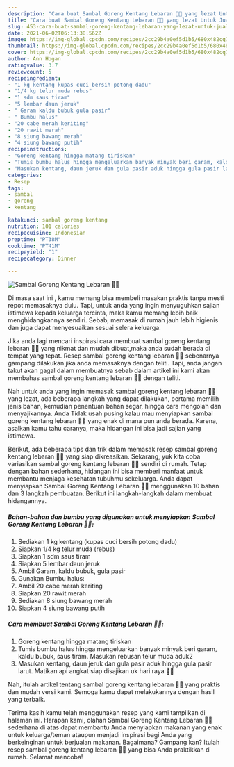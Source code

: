 ```yaml
---
description: "Cara buat Sambal Goreng Kentang Lebaran 💚✨ yang lezat Untuk Jualan"
title: "Cara buat Sambal Goreng Kentang Lebaran 💚✨ yang lezat Untuk Jualan"
slug: 453-cara-buat-sambal-goreng-kentang-lebaran-yang-lezat-untuk-jualan
date: 2021-06-02T06:13:38.562Z
image: https://img-global.cpcdn.com/recipes/2cc29b4a0ef5d1b5/680x482cq70/sambal-goreng-kentang-lebaran-💚✨-foto-resep-utama.jpg
thumbnail: https://img-global.cpcdn.com/recipes/2cc29b4a0ef5d1b5/680x482cq70/sambal-goreng-kentang-lebaran-💚✨-foto-resep-utama.jpg
cover: https://img-global.cpcdn.com/recipes/2cc29b4a0ef5d1b5/680x482cq70/sambal-goreng-kentang-lebaran-💚✨-foto-resep-utama.jpg
author: Ann Hogan
ratingvalue: 3.7
reviewcount: 5
recipeingredient:
- "1 kg kentang kupas cuci bersih potong dadu"
- "1/4 kg telur muda rebus"
- "1 sdm saus tiram"
- "5 lembar daun jeruk"
- " Garam kaldu bubuk gula pasir"
- " Bumbu halus"
- "20 cabe merah keriting"
- "20 rawit merah"
- "8 siung bawang merah"
- "4 siung bawang putih"
recipeinstructions:
- "Goreng kentang hingga matang tiriskan"
- "Tumis bumbu halus hingga mengeluarkan banyak minyak beri garam, kaldu bubuk, saus tiram. Masukan rebusan telur muda aduk2"
- "Masukan kentang, daun jeruk dan gula pasir aduk hingga gula pasir larut. Matikan api angkat siap disajikan uk hari raya 💚✨"
categories:
- Resep
tags:
- sambal
- goreng
- kentang

katakunci: sambal goreng kentang 
nutrition: 101 calories
recipecuisine: Indonesian
preptime: "PT38M"
cooktime: "PT41M"
recipeyield: "1"
recipecategory: Dinner

---
```



![Sambal Goreng Kentang Lebaran 💚✨](https://img-global.cpcdn.com/recipes/2cc29b4a0ef5d1b5/680x482cq70/sambal-goreng-kentang-lebaran-💚✨-foto-resep-utama.jpg)

Di masa  saat ini , kamu memang bisa membeli masakan praktis tanpa mesti repot memasaknya dulu. Tapi, untuk anda yang ingin menyuguhkan sajian istimewa kepada keluarga tercinta, maka kamu memang lebih baik menghidangkannya sendiri. Sebab, memasak di rumah jauh lebih higienis dan juga dapat menyesuaikan sesuai selera keluarga.

Jika anda lagi mencari inspirasi cara membuat sambal goreng kentang lebaran 💚✨ yang nikmat dan mudah dibuat,maka anda sudah berada di tempat yang tepat. Resep sambal goreng kentang lebaran 💚✨  sebenarnya gampang dilakukan jika anda memasaknya dengan teliti. Tapi, anda jangan takut akan gagal dalam membuatnya 
sebab dalam artikel ini kami akan membahas sambal goreng kentang lebaran 💚✨ dengan teliti.  



Nah untuk anda yang ingin memasak sambal goreng kentang lebaran 💚✨ yang lezat, ada beberapa langkah yang dapat dilakukan, pertama memilih jenis bahan, kemudian penentuan bahan segar, hingga cara mengolah dan menyajikannya. Anda Tidak usah pusing kalau mau menyiapkan sambal goreng kentang lebaran 💚✨ yang enak di mana pun anda berada. Karena, asalkan kamu  tahu caranya, maka hidangan ini bisa jadi sajian yang istimewa.

Berikut, ada beberapa tips dan trik dalam memasak resep sambal goreng kentang lebaran 💚✨ yang siap dikreasikan. Sekarang, yuk kita coba variasikan sambal goreng kentang lebaran 💚✨ sendiri di rumah. Tetap dengan bahan sederhana, hidangan ini bisa memberi manfaat untuk membantu menjaga kesehatan tubuhmu sekeluarga. Anda dapat menyiapkan Sambal Goreng Kentang Lebaran 💚✨ menggunakan 10 bahan dan 3 langkah pembuatan. Berikut ini langkah-langkah dalam membuat hidangannya.

<!--inarticleads1-->

##### Bahan-bahan dan bumbu yang digunakan untuk menyiapkan Sambal Goreng Kentang Lebaran 💚✨:

1. Sediakan 1 kg kentang (kupas cuci bersih potong dadu)
1. Siapkan 1/4 kg telur muda (rebus)
1. Siapkan 1 sdm saus tiram
1. Siapkan 5 lembar daun jeruk
1. Ambil  Garam, kaldu bubuk, gula pasir
1. Gunakan  Bumbu halus:
1. Ambil 20 cabe merah keriting
1. Siapkan 20 rawit merah
1. Sediakan 8 siung bawang merah
1. Siapkan 4 siung bawang putih




<!--inarticleads2-->

##### Cara membuat Sambal Goreng Kentang Lebaran 💚✨:

1. Goreng kentang hingga matang tiriskan
1. Tumis bumbu halus hingga mengeluarkan banyak minyak beri garam, kaldu bubuk, saus tiram. Masukan rebusan telur muda aduk2
1. Masukan kentang, daun jeruk dan gula pasir aduk hingga gula pasir larut. Matikan api angkat siap disajikan uk hari raya 💚✨




Nah, itulah artikel tentang  sambal goreng kentang lebaran 💚✨  yang praktis dan mudah versi kami. Semoga kamu dapat melakukannya dengan hasil yang terbaik. 

Terima kasih kamu telah menggunakan resep yang kami tampilkan di halaman ini. Harapan kami, olahan  Sambal Goreng Kentang Lebaran 💚✨ sederhana di atas dapat membantu Anda menyiapkan makanan yang enak untuk keluarga/teman ataupun menjadi inspirasi bagi Anda yang berkeinginan untuk berjualan makanan. Bagaimana? Gampang kan? Itulah resep sambal goreng kentang lebaran 💚✨ yang bisa Anda praktikkan di rumah. Selamat mencoba!


